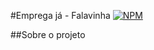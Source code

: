 #Emprega já - Falavinha
[![NPM](https://img.shields.io/npm/l/react)](https://github.com/GuilhermeMendesdeOliveira/EmpregaJa-Falavinha/blob/main/LICENSE)

##Sobre o projeto
